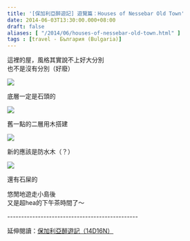 ```yaml
---
title: '[保加利亞醉遊記] 遊覽篇：Houses of Nessebar Old Town'
date: 2014-06-03T13:30:00.000+08:00
draft: false
aliases: [ "/2014/06/houses-of-nessebar-old-town.html" ]
tags : [travel - България (Bulgaria)]
---
```


這裡的屋，風格其實說不上好大分別  
也不是沒有分別（好廢）  

[![](https://2.bp.blogspot.com/--GOBz9W-Epo/XDsfEX-bUMI/AAAAAAAAFdk/LrzvT12vv-UxFw1JaLlyciDDUeqwRTO6gCLcBGAs/s640/14132988940_ff50cd5f26_z.jpg)](https://2.bp.blogspot.com/--GOBz9W-Epo/XDsfEX-bUMI/AAAAAAAAFdk/LrzvT12vv-UxFw1JaLlyciDDUeqwRTO6gCLcBGAs/s1600/14132988940_ff50cd5f26_z.jpg)

底層一定是石頭的  

[![](https://3.bp.blogspot.com/-ROGXnrsSc_0/XDsfMdxlvcI/AAAAAAAAFdo/iFqq6XylwGor_WiCBJlsK2VNuyGHaiY4wCLcBGAs/s640/14132962859_f64f22e7d6_z.jpg)](https://3.bp.blogspot.com/-ROGXnrsSc_0/XDsfMdxlvcI/AAAAAAAAFdo/iFqq6XylwGor_WiCBJlsK2VNuyGHaiY4wCLcBGAs/s1600/14132962859_f64f22e7d6_z.jpg)

舊一點的二層用木搭建  

[![](https://4.bp.blogspot.com/-HxlxKUGPymY/XDsfTAvHe9I/AAAAAAAAFds/xPIpeKVdZS05etzNXP9ViezZmHhxlnD5wCLcBGAs/s640/14132959479_f628db4b1a_z.jpg)](https://4.bp.blogspot.com/-HxlxKUGPymY/XDsfTAvHe9I/AAAAAAAAFds/xPIpeKVdZS05etzNXP9ViezZmHhxlnD5wCLcBGAs/s1600/14132959479_f628db4b1a_z.jpg)

新的應該是防水木（？）  

[![](https://3.bp.blogspot.com/-5YK_8kMfAVw/XDsfcL9WBUI/AAAAAAAAFd0/G6DreXe83pAzeNnsGwtQpmVR-pTDDghbACLcBGAs/s640/14132941408_2d417a2768_z.jpg)](https://3.bp.blogspot.com/-5YK_8kMfAVw/XDsfcL9WBUI/AAAAAAAAFd0/G6DreXe83pAzeNnsGwtQpmVR-pTDDghbACLcBGAs/s1600/14132941408_2d417a2768_z.jpg)

還有石屎的  
  
悠閒地遊走小島後  
又是超hea的下午茶時間了～  
  
\-----------------------------------------------  
  
延伸閱讀：[保加利亞醉遊記（14D16N）](http://www.hidie.net/2014/06/14d16n.html)
